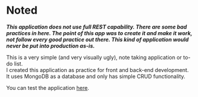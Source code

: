 # Noted

**_This application does not use full REST capability. There are some bad practices in here. The point of this app was to create it and make it work, not follow every good practice out there. This kind of application would never be put into production as-is._**

This is a very simple (and very visually ugly), note taking application or to-do list.  
I created this application as practice for front and back-end development.  
It uses MongoDB as a database and only has simple CRUD functionality.

You can test the application [here](https://noted-tiagojmartins.c9users.io/).
